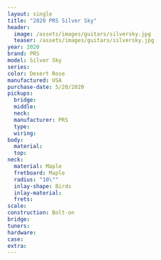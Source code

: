 ```yaml
---
layout: single
title: "2020 PRS Silver Sky"
header:
  image: /assets/images/guitars/silversky.jpg
  teaser: /assets/images/guitars/silversky.jpg
year: 2020
brand: PRS
model: Silver Sky
series: 
color: Desert Rose
manufactured: USA
purchase-date: 5/20/2020
pickups:
  bridge: 
  middle: 
  neck: 
  manufacturer: PRS
  type: 
  wiring: 
body:
  material: 
  top: 
neck:
  material: Maple
  fretboard: Maple
  radius: "10\""
  inlay-shape: Birds
  inlay-material: 
  frets: 
scale: 
construction: Bolt-on
bridge: 
tuners:  
hardware: 
case: 
extra:  
---
```

